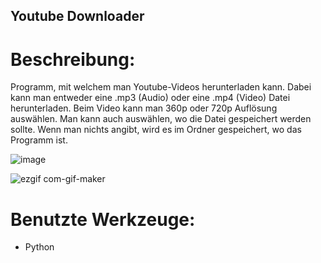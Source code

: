 ## Youtube Downloader

# Beschreibung:
Programm, mit welchem man Youtube-Videos herunterladen kann. Dabei kann man entweder eine .mp3 (Audio) oder eine .mp4 (Video) Datei herunterladen. Beim Video kann man 
360p oder 720p Auflösung auswählen. Man kann auch auswählen, wo die Datei gespeichert werden sollte. Wenn man nichts angibt, wird es im Ordner gespeichert, wo das Programm ist.

![image](https://github.com/oleeey/youtube-downloader/assets/117094162/8016f8f7-bfa0-45ca-ba11-9fb09facd5eb)

![ezgif com-gif-maker](https://user-images.githubusercontent.com/117094162/211641911-2f7d1657-f0a4-41c5-bf8a-69b9d61ed88f.gif)

# Benutzte Werkzeuge:
- Python
